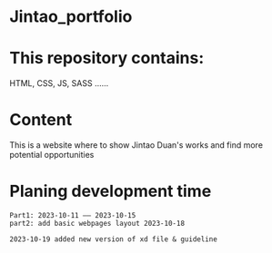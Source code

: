 # Jintao_portfolio

# This repository contains:
HTML, CSS, JS, SASS ......

# Content
This is a website where to show Jintao Duan's works and find more potential opportunities

# Planing development time
    Part1: 2023-10-11 —— 2023-10-15
    part2: add basic webpages layout 2023-10-18 

    2023-10-19 added new version of xd file & guideline